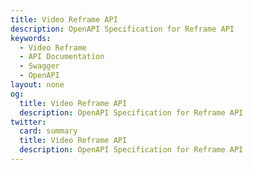 ```yaml
---
title: Video Reframe API
description: OpenAPI Specification for Reframe API
keywords:
  - Video Reframe
  - API Documentation
  - Swagger
  - OpenAPI
layout: none
og:
  title: Video Reframe API
  description: OpenAPI Specification for Reframe API
twitter:
  card: summary
  title: Video Reframe API
  description: OpenAPI Specification for Reframe API
---
```

 

<RedoclyAPIBlock src="/firefly-services/docs/audio-video/reframe-oas-v1.json" width="600px" disableSidebar scrollYOffset={64} generateCodeSamples="languages: [{lang: 'curl'}]" />

